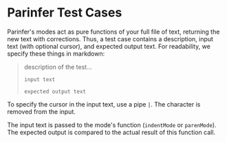 # Parinfer Test Cases

Parinfer's modes act as pure functions of your full file of text, returning the
new text with corrections.  Thus, a test case contains a description, input
text (with optional cursor), and expected output text. For readability, we
specify these things in markdown:

> description of the test...
> 
> ```in
> input text
> ```
> 
> ```out
> expected output text
> ```

To specify the cursor in the input text, use a pipe `|`.  The character
is removed from the input.

The input text is passed to the mode's function (`indentMode` or `parenMode`).
The expected output is compared to the actual result of this function call.
